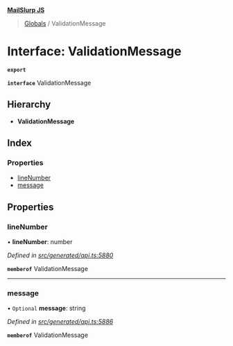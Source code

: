 **[MailSlurp JS](../README.md)**

> [Globals](../README.md) / ValidationMessage

# Interface: ValidationMessage

**`export`** 

**`interface`** ValidationMessage

## Hierarchy

* **ValidationMessage**

## Index

### Properties

* [lineNumber](validationmessage.md#linenumber)
* [message](validationmessage.md#message)

## Properties

### lineNumber

•  **lineNumber**: number

*Defined in [src/generated/api.ts:5880](https://github.com/mailslurp/mailslurp-client/blob/c5e5f20/src/generated/api.ts#L5880)*

**`memberof`** ValidationMessage

___

### message

• `Optional` **message**: string

*Defined in [src/generated/api.ts:5886](https://github.com/mailslurp/mailslurp-client/blob/c5e5f20/src/generated/api.ts#L5886)*

**`memberof`** ValidationMessage
